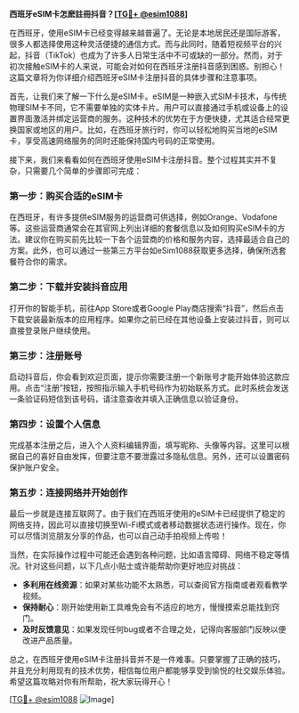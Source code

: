 **西班牙eSIM卡怎麽註冊抖音？[[TG💪+ @esim1088](https://t.me/s/esim1088)]**

在西班牙，使用eSIM卡已经变得越来越普遍了。无论是本地居民还是国际游客，很多人都选择使用这种灵活便捷的通信方式。而与此同时，随着短视频平台的兴起，抖音（TikTok）也成为了许多人日常生活中不可或缺的一部分。然而，对于初次接触eSIM卡的人来说，可能会对如何在西班牙注册抖音感到困惑。别担心！这篇文章将为你详细介绍西班牙eSIM卡注册抖音的具体步骤和注意事项。

首先，让我们来了解一下什么是eSIM卡。eSIM是一种嵌入式SIM卡技术，与传统物理SIM卡不同，它不需要单独的实体卡片。用户可以直接通过手机或设备上的设置界面激活并绑定运营商的服务。这种技术的优势在于方便快捷，尤其适合经常更换国家或地区的用户。比如，在西班牙旅行时，你可以轻松地购买当地的eSIM卡，享受高速网络服务的同时还能保持国内号码的正常使用。

接下来，我们来看看如何在西班牙使用eSIM卡注册抖音。整个过程其实并不复杂，只需要几个简单的步骤即可完成：

### 第一步：购买合适的eSIM卡
在西班牙，有许多提供eSIM服务的运营商可供选择，例如Orange、Vodafone等。这些运营商通常会在其官网上列出详细的套餐信息以及如何购买eSIM卡的方法。建议你在购买前先比较一下各个运营商的价格和服务内容，选择最适合自己的方案。此外，也可以通过一些第三方平台如eSim1088获取更多选择，确保所选套餐符合你的需求。

### 第二步：下载并安装抖音应用
打开你的智能手机，前往App Store或者Google Play商店搜索“抖音”，然后点击下载安装最新版本的应用程序。如果你之前已经在其他设备上安装过抖音，则可以直接登录账户继续使用。

### 第三步：注册账号
启动抖音后，你会看到欢迎页面，提示你需要注册一个新账号才能开始体验这款应用。点击“注册”按钮，按照指示输入手机号码作为初始联系方式。此时系统会发送一条验证码短信到该号码，请注意查收并填入正确信息以验证身份。

### 第四步：设置个人信息
完成基本注册之后，进入个人资料编辑界面，填写昵称、头像等内容。这里可以根据自己的喜好自由发挥，但要注意不要泄露过多隐私信息。另外，还可以设置密码保护账户安全。

### 第五步：连接网络并开始创作
最后一步就是连接互联网了。由于我们在西班牙使用的eSIM卡已经提供了稳定的网络支持，因此可以直接切换至Wi-Fi模式或者移动数据状态进行操作。现在，你可以尽情浏览朋友分享的作品，也可以自己动手拍视频上传啦！

当然，在实际操作过程中可能还会遇到各种问题，比如语言障碍、网络不稳定等情况。针对这些问题，以下几点小贴士或许能帮助你更好地应对挑战：

- **多利用在线资源**：如果对某些功能不太熟悉，可以查阅官方指南或者观看教学视频。
- **保持耐心**：刚开始使用新工具难免会有不适应的地方，慢慢摸索总能找到窍门。
- **及时反馈意见**：如果发现任何bug或者不合理之处，记得向客服部门反映以便改进产品质量。

总之，在西班牙使用eSIM卡注册抖音并不是一件难事。只要掌握了正确的技巧，并且充分利用现有的技术优势，相信每位用户都能够享受到愉悦的社交娱乐体验。希望这篇攻略对你有所帮助，祝大家玩得开心！

[[TG💪+ @esim1088](https://t.me/s/esim1088) ![Image](https://i.postimg.cc/4NQfJmqS/Snipaste-2025-05-13-00-14-12.png)]